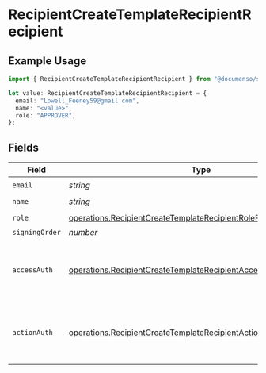 # RecipientCreateTemplateRecipientRecipient

## Example Usage

```typescript
import { RecipientCreateTemplateRecipientRecipient } from "@documenso/sdk-typescript/models/operations";

let value: RecipientCreateTemplateRecipientRecipient = {
  email: "Lowell_Feeney59@gmail.com",
  name: "<value>",
  role: "APPROVER",
};
```

## Fields

| Field                                                                                                                                                | Type                                                                                                                                                 | Required                                                                                                                                             | Description                                                                                                                                          |
| ---------------------------------------------------------------------------------------------------------------------------------------------------- | ---------------------------------------------------------------------------------------------------------------------------------------------------- | ---------------------------------------------------------------------------------------------------------------------------------------------------- | ---------------------------------------------------------------------------------------------------------------------------------------------------- |
| `email`                                                                                                                                              | *string*                                                                                                                                             | :heavy_check_mark:                                                                                                                                   | N/A                                                                                                                                                  |
| `name`                                                                                                                                               | *string*                                                                                                                                             | :heavy_check_mark:                                                                                                                                   | N/A                                                                                                                                                  |
| `role`                                                                                                                                               | [operations.RecipientCreateTemplateRecipientRoleRequestBody](../../models/operations/recipientcreatetemplaterecipientrolerequestbody.md)             | :heavy_check_mark:                                                                                                                                   | N/A                                                                                                                                                  |
| `signingOrder`                                                                                                                                       | *number*                                                                                                                                             | :heavy_minus_sign:                                                                                                                                   | N/A                                                                                                                                                  |
| `accessAuth`                                                                                                                                         | [operations.RecipientCreateTemplateRecipientAccessAuthRequestBody](../../models/operations/recipientcreatetemplaterecipientaccessauthrequestbody.md) | :heavy_minus_sign:                                                                                                                                   | The type of authentication required for the recipient to access the document.                                                                        |
| `actionAuth`                                                                                                                                         | [operations.RecipientCreateTemplateRecipientActionAuthRequestBody](../../models/operations/recipientcreatetemplaterecipientactionauthrequestbody.md) | :heavy_minus_sign:                                                                                                                                   | The type of authentication required for the recipient to sign the document.                                                                          |